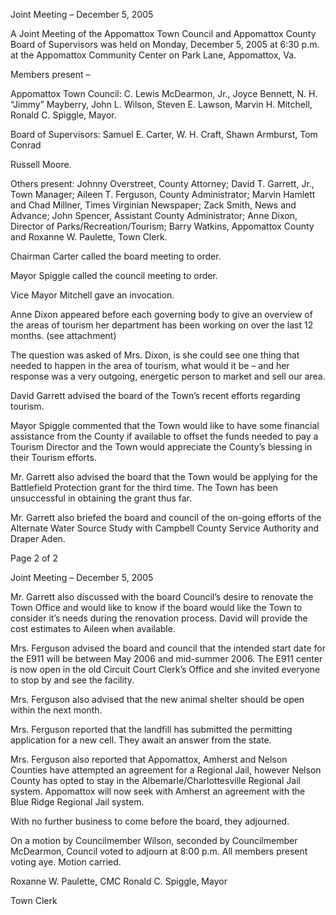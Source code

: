 Joint Meeting – December 5, 2005

A Joint Meeting of the Appomattox Town Council and Appomattox County Board of Supervisors was held on Monday, December 5, 2005 at 6:30 p.m. at the Appomattox Community Center on Park Lane, Appomattox, Va.

Members present –

Appomattox Town Council:  C. Lewis McDearmon, Jr., Joyce Bennett, N. H. “Jimmy” Mayberry, John L. Wilson, Steven E. Lawson, Marvin H. Mitchell, Ronald C. Spiggle, Mayor.

Board of Supervisors:  Samuel E. Carter, W. H. Craft, Shawn Armburst, Tom Conrad

Russell Moore.

Others present:  Johnny Overstreet, County Attorney; David T. Garrett, Jr., Town Manager; Aileen T. Ferguson, County Administrator; Marvin Hamlett and Chad Millner, Times Virginian Newspaper; Zack Smith, News and Advance; John Spencer, Assistant County Administrator; Anne Dixon, Director of Parks/Recreation/Tourism; Barry Watkins, Appomattox County and Roxanne W. Paulette, Town Clerk.

Chairman Carter called the board meeting to order.

Mayor Spiggle called the council meeting to order.

Vice Mayor Mitchell gave an invocation.

Anne Dixon appeared before each governing body to give an overview of the areas of tourism her department has been working on over the last 12 months.  (see attachment)

The question was asked of Mrs. Dixon, is she could see one thing that needed to happen in the area of tourism, what would it be – and her response was a very outgoing, energetic person to market and sell our area.

David Garrett advised the board of the Town’s recent efforts regarding tourism.

Mayor Spiggle commented that the Town would like to have some financial assistance from the County if available to offset the funds needed to pay a Tourism Director and the Town would appreciate the County’s blessing in their Tourism efforts.

Mr. Garrett also advised the board that the Town would be applying for the Battlefield Protection grant for the third time.  The Town has been unsuccessful in obtaining the grant thus far.

Mr. Garrett also briefed the board and council of the on-going efforts of the Alternate Water Source Study with Campbell County Service Authority and Draper Aden.

Page 2 of 2

Joint Meeting – December 5, 2005

Mr. Garrett also discussed with the board Council’s desire to renovate the Town Office and would like to know if the board would like the Town to consider it’s needs during the renovation process.  David will provide the cost estimates to Aileen when available.

Mrs. Ferguson advised the board and council that the intended start date for the E911 will be between May 2006 and mid-summer 2006.  The E911 center is now open in the old Circuit Court Clerk’s Office and she invited everyone to stop by and see the facility.

Mrs. Ferguson also advised that the new animal shelter should be open within the next month.

Mrs. Ferguson reported that the landfill has submitted the permitting application for a new cell.  They await an answer from the state.

Mrs. Ferguson also reported that Appomattox, Amherst and Nelson Counties have attempted an agreement for a Regional Jail, however Nelson County has opted to stay in the Albemarle/Charlottesville Regional Jail system.  Appomattox will now seek with Amherst an agreement with the Blue Ridge Regional Jail system.

With no further business to come before the board, they adjourned.

On a motion by Councilmember Wilson, seconded by Councilmember McDearmon, Council voted to adjourn at 8:00 p.m.  All members present voting aye.  Motion carried.

Roxanne W. Paulette, CMC				Ronald C. Spiggle, Mayor

Town Clerk
